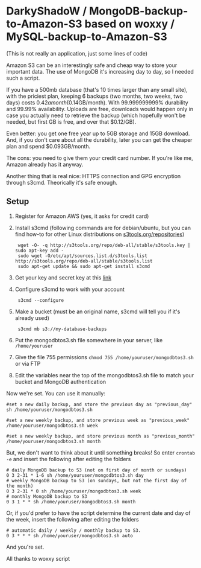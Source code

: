 DarkyShadoW / MongoDB-backup-to-Amazon-S3
based on woxxy / MySQL-backup-to-Amazon-S3
=================================

(This is not really an application, just some lines of code)

Amazon S3 can be an interestingly safe and cheap way to store your important data. The use of MongoDB it's increasing day to day, so I needed such a script.

If you have a 500mb database (that's 10 times larger than any small site), with the priciest plan, keeping 6 backups (two months, two weeks, two days) costs $0.42 a month ($0.14GB/month). With 99.999999999% durability and 99.99% availability. Uploads are free, downloads would happen only in case you actually need to retrieve the backup (which hopefully won't be needed, but first GB is free, and over that $0.12/GB).

Even better: you get one free year up to 5GB storage and 15GB download. And, if you don't care about all the durability, later you can get the cheaper plan and spend $0.093GB/month.

The cons: you need to give them your credit card number. If you're like me, Amazon already has it anyway.

Another thing that is real nice: HTTPS connection and GPG encryption through s3cmd. Theorically it's safe enough.

Setup
-----
1. Register for Amazon AWS (yes, it asks for credit card)
2. Install s3cmd (following commands are for debian/ubuntu, but you can find how-to for other Linux distributions on [s3tools.org/repositories](http://s3tools.org/repositories))

		wget -O- -q http://s3tools.org/repo/deb-all/stable/s3tools.key | sudo apt-key add -
		sudo wget -O/etc/apt/sources.list.d/s3tools.list http://s3tools.org/repo/deb-all/stable/s3tools.list
		sudo apt-get update && sudo apt-get install s3cmd
	
3. Get your key and secret key at this [link](https://aws-portal.amazon.com/gp/aws/developer/account/index.html?ie=UTF8&action=access-key)
4. Configure s3cmd to work with your account

		s3cmd --configure

5. Make a bucket (must be an original name, s3cmd will tell you if it's already used)

		s3cmd mb s3://my-database-backups
	
6. Put the mongodbtos3.sh file somewhere in your server, like `/home/youruser`
7. Give the file 755 permissions `chmod 755 /home/youruser/mongodbtos3.sh` or via FTP
8. Edit the variables near the top of the mongodbtos3.sh file to match your bucket and MongoDB authentication

Now we're set. You can use it manually:

	#set a new daily backup, and store the previous day as "previous_day"
	sh /home/youruser/mongodbtos3.sh
	
	#set a new weekly backup, and store previous week as "previous_week"
	/home/youruser/mongodbtos3.sh week
	
	#set a new weekly backup, and store previous month as "previous_month"
	/home/youruser/mongodbtos3.sh month
	
But, we don't want to think about it until something breaks! So enter `crontab -e` and insert the following after editing the folders

	# daily MongoDB backup to S3 (not on first day of month or sundays)
	0 3 2-31 * 1-6 sh /home/youruser/mongodbtos3.sh day
	# weekly MongoDB backup to S3 (on sundays, but not the first day of the month)
	0 3 2-31 * 0 sh /home/youruser/mongodbtos3.sh week
	# monthly MongoDB backup to S3
	0 3 1 * * sh /home/youruser/mongodbtos3.sh month

Or, if you'd prefer to have the script determine the current date and day of the week, insert the following after editing the folders

	# automatic daily / weekly / monthly backup to S3.
	0 3 * * * sh /home/youruser/mongodbtos3.sh auto

And you're set.


All thanks to woxxy script
